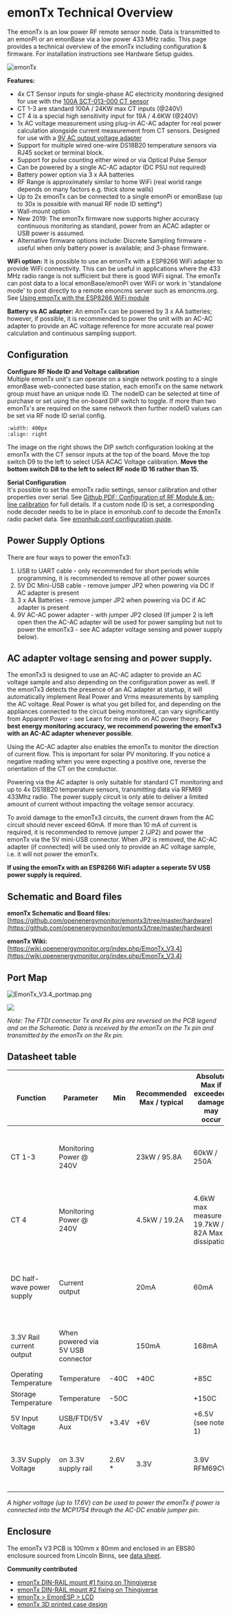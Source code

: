 # emonTx Technical Overview

The emonTx is an low power RF remote sensor node. Data is transmitted to an emonPi or an emonBase via a low power 433 MHz radio. This page provides a technical overview of the emonTx including configuration & firmware. For installation instructions see Hardware Setup guides.

![emonTx](img/emontx.jpg)

**Features:**

- 4x CT Sensor inputs for single-phase AC electricity monitoring designed for use with the [100A SCT-013-000 CT sensor](https://shop.openenergymonitor.com/100a-max-clip-on-current-sensor-ct/)
- CT 1-3 are standard 100A / 24KW max CT inputs (@240V)
- CT 4 is a special high sensitivity input for 19A / 4.6KW (@240V)
- 1x AC voltage measurement using plug-in AC-AC adapter for real power calculation alongside current measurement from CT sensors. Designed for use with a [9V AC output voltage adapter](https://shop.openenergymonitor.com/ac-ac-power-supply-adapter-ac-voltage-sensor-uk-plug/)
- Support for multiple wired one-wire DS18B20 temperature sensors via RJ45 socket or terminal block.
- Support for pulse counting either wired or via Optical Pulse Sensor
- Can be powered by a single AC-AC adaptor (DC PSU not required)
- Battery power option via 3 x AA batteries
- RF Range is approximately similar to home WiFi (real world range depends on many factors e.g. thick stone walls)
- Up to 2x emonTx can be connected to a single emonPi or emonBase (up to 30x is possible with manual RF node ID setting*)
- Wall-mount option
- New 2019: The emonTx firmware now supports higher accuracy continuous monitoring as standard, power from an ACAC adapter or USB power is assumed.
- Alternative firmware options include: Discrete Sampling firmware - useful when only battery power is available; and 3-phase firmware.

**WiFi option:** It is possible to use an emonTx with a ESP8266 WiFi adapter to provide WiFi connectivity. This can be useful in applications where the 433 MHz radio range is not sufficient but there is good WiFi signal. The emonTx can post data to a local emonBase/emonPi over WiFi or work in 'standalone mode' to post directly to a remote emoncms server such as emoncms.org. See [Using emonTx with the ESP8266 WiFi module](esp8266.md)

**Battery vs AC adapter:**
An emonTx can be powered by 3 x AA batteries; however, if possible, it is recommended to power the unit with an AC-AC adapter to provide an AC voltage reference for more accurate real power calculation and continuous sampling support.

## Configuration

**Configure RF Node ID and Voltage calibration**<br>
Multiple emonTx unit's can operate on a single network posting to a single emonBase web-connected base station, each emonTx on the same network group must have an unique node ID. The nodeID can be selected at time of purchase or set using the on-board DIP switch to toggle. If more than two emonTx's are required on the same network then further nodeID values can be set via RF node ID serial config.


```{image} img/emontx_dipswitch.jpg
:width: 400px
:align: right
```

The image on the right shows the DIP switch configuration looking at the emonTx with the CT sensor inputs at the top of the board. Move the top switch D9 to the left to select USA ACAC Voltage calibration. **Move the bottom switch D8 to the left to select RF node ID 16 rather than 15.**

**Serial Configuration**<br>
It's possible to set the emonTx radio settings, sensor calibration and other properties over serial. See [Github PDF: Configuration of RF Module & on-line calibration](https://github.com/openenergymonitor/EmonTxV3CM/blob/master/Config.pdf) for full details. If a custom node ID is set, a corresponding node decoder needs to be in place in emonhub.conf to decode the EmonTx radio packet data. See [emonhub.conf configuration guide](https://github.com/openenergymonitor/emonhub/blob/emon-pi/configuration.md).

## Power Supply Options

There are four ways to power the emonTx3:

1. USB to UART cable - only recommended for short periods while programming, it is recommended to remove all other power sources
2. 5V DC Mini-USB cable - remove jumper JP2 when powering via DC if AC adapter is present
3. 3 x AA Batteries - remove jumper JP2 when powering via DC if AC adapter is present
4. 9V AC-AC power adapter - with jumper JP2 closed (If jumper 2 is left open then the AC-AC adapter will be used for power sampling but not to power the emonTx3 - see AC adapter voltage sensing and power supply below).

## AC adapter voltage sensing and power supply.

The emonTx3 is designed to use an AC-AC adapter to provide an AC voltage sample and also depending on the configuration power as well. If the emonTx3 detects the presence of an AC adapter at startup, it will automatically implement Real Power and Vrms measurements by sampling the AC voltage. Real Power is what you get billed for, and depending on the appliances connected to the circuit being monitored, can vary significantly from Apparent Power - see Learn for more info on AC power theory. **For best energy monitoring accuracy, we recommend powering the emonTx3 with an AC-AC adapter whenever possible**.

Using the AC-AC adapter also enables the emonTx to monitor the direction of current flow. This is important for solar PV monitoring. If you notice a negative reading when you were expecting a positive one, reverse the orientation of the CT on the conductor.

Powering via the AC adapter is only suitable for standard CT monitoring and up to 4x DS18B20 temperature sensors, transmitting data via RFM69 433Mhz radio. The power supply circuit is only able to deliver a limited amount of current without impacting the voltage sensor accuracy.

To avoid damage to the emonTx3 circuits, the current drawn from the AC circuit should never exceed 60mA. If more than 10 mA of current is required, it is recommended to remove jumper 2 (JP2) and power the emonTx via the 5V mini-USB connector. When JP2 is removed, the AC-AC adapter (if connected) will be used only to provide an AC voltage sample, i.e. it will not power the emonTx.

**If using the emonTx with an ESP8266 WiFi adapter a seperate 5V USB power supply is required.**

## Schematic and Board files

**emonTx Schematic and Board files:**<br> [https://github.com/openenergymonitor/emontx3/tree/master/hardware](https://github.com/openenergymonitor/emontx3/tree/master/hardware)

**emonTx Wiki:**<br> [https://wiki.openenergymonitor.org/index.php/EmonTx_V3.4](https://wiki.openenergymonitor.org/index.php/EmonTx_V3.4)

## Port Map

![EmonTx_V3.4_portmap.png](img/EmonTx_V3.4_portmap.png)

![](img/EmonTx_V3.4_brd_values_white.png)

*Note: The FTDI connector Tx and Rx pins are reversed on the PCB legend and on the Schematic. Data is received by the emonTx on the Tx pin and transmitted by the emonTx on the Rx pin.*

## Datasheet table

| Function                   | Parameter                          | Min     | Recommended  Max / typical   | Absolute Max  if exceeded, damage may occur       | Notes                                                      |
|----------------------------|------------------------------------|---------|------------------------------|---------------------------------------------------|------------------------------------------------------------|
| CT 1-3                     | Monitoring Power @ 240V            |         | 23kW / 95.8A                 | 60kW / 250A                                       | Using 22R burden and  YHDC SCT-013-00                      |
| CT 4                       | Monitoring Power @ 240V            |         | 4.5kW / 19.2A                | 4.6kW max measure – 19.7kW / 82A Max dissipation  | Using 120R burden and  YHDC SCT-013-00                     |
| DC half-wave power supply  | Current output                     |         | 20mA                         | 60mA                                              | Current draw above 20mA AC sample signal will be affected  |
| 3.3V Rail current output   | When powered via 5V USB connector  |         | 150mA                        | 168mA                                             | Limitation SOT22 MCP1700 Ta=40C Vi=5.25V                   |
| Operating Temperature      | Temperature                        | -40C    | +40C                         | +85C                                              |                                                            |
| Storage Temperature        | Temperature                        | -50C    |                              | +150C                                             |                                                            |
| 5V Input Voltage           | USB/FTDI/5V Aux                    | +3.4V   | +6V                          | +6.5V (see note 1)                                | See note 1                                                 |
| 3.3V Supply Voltage        | on 3.3V supply rail                | 2.6V *  | 3.3V                         | 3.9V RFM69CW                                      | *ADC readings will be incorrect if Vcc is not 3.3V         |

*A higher voltage (up to 17.6V) can be used to power the emonTx if power is connected into the MCP1754 through the AC-DC enable jumper pin.*

## Enclosure

The emonTx V3 PCB is 100mm x 80mm and enclosed in an EBS80 enclosure sourced from Lincoln Binns, see [data sheet](https://www.lincolnbinns.com/en/aluminium-electronic-enclosure-e-case-b-data).

**Community contributed**

- [emonTx DIN-RAIL mount #1 fixing on Thingiverse](http://www.thingiverse.com/thing:1355749)
- [emonTx DIN-RAIL mount #2 fixing on Thingiverse](https://www.thingiverse.com/thing:208177)
- [emonTx > EmonESP > LCD](https://www.thingiverse.com/thing:2043784)
- [emonTx 3D printed case design](https://www.thingiverse.com/nduarte/designs)
